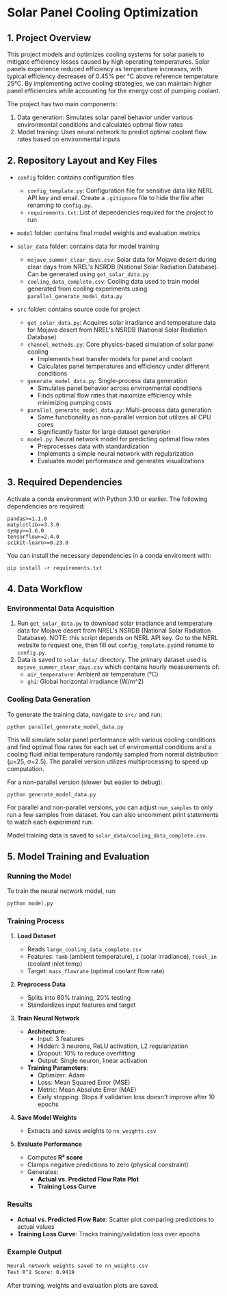 # Solar Panel Cooling Optimization

## 1. Project Overview

This project models and optimizes cooling systems for solar panels to mitigate efficiency losses caused by high operating temperatures. Solar panels experience reduced efficiency as temperature increases, with typical efficiency decreases of 0.45% per °C above reference temperature 25°C. By implementing active cooling strategies, we can maintain higher panel efficiencies while accounting for the energy cost of pumping coolant.

The project has two main components:
1. Data generation: Simulates solar panel behavior under various environmental conditions and calculates optimal flow rates
2. Model training: Uses neural network to predict optimal coolant flow rates based on environmental inputs

## 2. Repository Layout and Key Files

- `config` folder: contains configuration files
  - `config_template.py`: Configuration file for sensitive data like NERL API key and email. Create a `.gitignore` file to hide the file after renaming to `config.py`.
  - `requirements.txt`: List of dependencies required for the project to run

- `model` folder: contains final model weights and evaluation metrics

- `solar_data` folder: contains data for model training
  - `mojave_summer_clear_days.csv`: Solar data for Mojave desert during clear days from NREL's NSRDB (National Solar Radiation Database). Can be generated using `get_solar_data.py`
  - `cooling_data_complete.csv`: Cooling data used to train model generated from cooling experiments using `parallel_generate_model_data.py`

- `src` folder: contains source code for project
  - `get_solar_data.py`: Acquires solar irradiance and temperature data for Mojave desert from NREL's NSRDB (National Solar Radiation Database)
  - `channel_methods.py`: Core physics-based simulation of solar panel cooling
    - Implements heat transfer models for panel and coolant
    - Calculates panel temperatures and efficiency under different conditions
  - `generate_model_data.py`: Single-process data generation
    - Simulates panel behavior across environmental conditions
    - Finds optimal flow rates that maximize efficiency while minimizing pumping costs
  - `parallel_generate_model_data.py`: Multi-process data generation
    - Same functionality as non-parallel version but utilizes all CPU cores
    - Significantly faster for large dataset generation
  - `model.py`: Neural network model for predicting optimal flow rates
    - Preprocesses data with standardization
    - Implements a simple neural network with regularization
    - Evaluates model performance and generates visualizations

## 3. Required Dependencies

Activate a conda environment with Python 3.10 or earlier. The following dependencies are required:
```
pandas>=1.1.0
matplotlib>=3.3.0
sympy>=1.6.0
tensorflow>=2.4.0
scikit-learn>=0.23.0
```

You can install the necessary dependencies in a conda enviroment with:
```
pip install -r requirements.txt
```

## 4. Data Workflow

### Environmental Data Acquisition
1. Run `get_solar_data.py` to download solar irradiance and temperature data for Mojave desert from NREL's NSRDB (National Solar Radiation Database). NOTE:
this script depends on NERL API key. Go to the NERL website to request one, then fill out `config_template.py`and rename to `config.py`.
2. Data is saved to `solar_data/` directory. The primary dataset used is `mojave_summer_clear_days.csv` which contains hourly measurements of:
   - `air_temperature`: Ambient air temperature (°C)
   - `ghi`: Global horizontal irradiance (W/m^2)

### Cooling Data Generation

To generate the training data, navigate to `src/` and run:
```
python parallel_generate_model_data.py
```
This will simulate solar panel performance with various cooling conditions and find optimal flow rates for each set of enviromental conditions and a cooling fluid initial temperature randomly sampled from normal distribution (μ=25, σ=2.5). The parallel version utilizes multiprocessing to speed up computation.

For a non-parallel version (slower but easier to debug):
```
python generate_model_data.py
```
For parallel and non-parallel versions, you can adjust `num_samples` to only run a few samples from dataset. You can also uncomment print statements to watch each experiment run.

Model training data is saved to `solar_data/cooling_data_complete.csv`.


## 5. Model Training and Evaluation

### Running the Model
To train the neural network model, run:
```bash
python model.py
```

### Training Process

1. **Load Dataset**
   - Reads `large_cooling_data_complete.csv`
   - Features: `Tamb` (ambient temperature), `I` (solar irradiance), `Tcool_in` (coolant inlet temp)
   - Target: `mass_flowrate` (optimal coolant flow rate)

2. **Preprocess Data**
   - Splits into 80% training, 20% testing
   - Standardizes input features and target

3. **Train Neural Network**
   - **Architecture**:
     - Input: 3 features
     - Hidden: 3 neurons, ReLU activation, L2 regularization
     - Dropout: 10% to reduce overfitting
     - Output: Single neuron, linear activation
   - **Training Parameters**:
     - Optimizer: Adam
     - Loss: Mean Squared Error (MSE)
     - Metric: Mean Absolute Error (MAE)
     - Early stopping: Stops if validation loss doesn't improve after 10 epochs

4. **Save Model Weights**
   - Extracts and saves weights to `nn_weights.csv`

5. **Evaluate Performance**
   - Computes **R² score**
   - Clamps negative predictions to zero (physical constraint)
   - Generates:
     - **Actual vs. Predicted Flow Rate Plot**
     - **Training Loss Curve**

### Results

- **Actual vs. Predicted Flow Rate**: Scatter plot comparing predictions to actual values
- **Training Loss Curve**: Tracks training/validation loss over epochs

### Example Output
```bash
Neural network weights saved to nn_weights.csv
Test R^2 Score: 0.9419
```
After training, weights and evaluation plots are saved.

